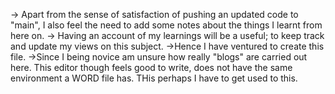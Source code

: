 -> Apart from the sense of satisfaction of pushing an updated code to "main", I also feel the need to add some notes about the things I learnt from here on.
-> Having an account of my learnings will be a useful; to keep track and update my views on this subject.
->Hence I have ventured to create this file.
->Since I being novice am unsure how really "blogs" are carried out here. This editor though feels good to write, does not have the same environment a WORD file has. THis perhaps I have to get used to this. 